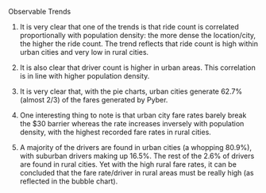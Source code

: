 Observable Trends

1. It is very clear that one of the trends is that ride count is correlated proportionally with population density: the more dense the location/city, the higher the ride count. The trend reflects that ride count is high within urban cities and very low in rural cities.

2. It is also clear that driver count is higher in urban areas. This correlation is in line with higher population density.

3. It is very clear that, with the pie charts, urban cities generate 62.7% (almost 2/3) of the fares generated by Pyber.

4. One interesting thing to note is that urban city fare rates barely break the $30 barrier whereas the rate increases inversely with population density, with the highest recorded fare rates in rural cities.

5. A majority of the drivers are found in urban cities (a whopping 80.9%), with suburban drivers making up 16.5%. The rest of the 2.6% of drivers are found in rural cities. Yet with the high rural fare rates, it can be concluded that the fare rate/driver in rural areas must be really high (as reflected in the bubble chart).